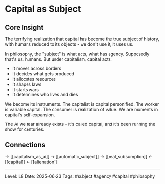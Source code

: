 # Capital as Subject

## Core Insight
The terrifying realization that capital has become the true subject of history, with humans reduced to its objects - we don't use it, it uses us.

In philosophy, the "subject" is what acts, what has agency. Supposedly that's us, humans. But under capitalism, capital acts:
- It moves across borders
- It decides what gets produced
- It allocates resources
- It shapes laws
- It starts wars
- It determines who lives and dies

We become its instruments. The capitalist is capital personified. The worker is variable capital. The consumer is realization of value. We are moments in capital's self-expansion.

The AI we fear already exists - it's called capital, and it's been running the show for centuries.

## Connections
→ [[capitalism_as_ai]]
→ [[automatic_subject]]
→ [[real_subsumption]]
← [[capital]]
← [[alienation]]

---
Level: L8
Date: 2025-06-23
Tags: #subject #agency #capital #philosophy